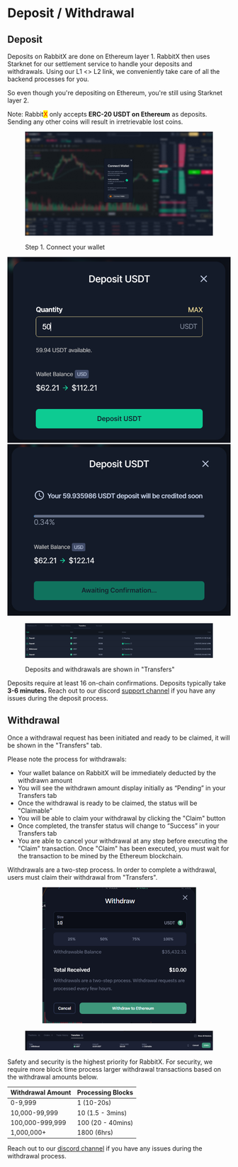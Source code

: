 # Deposit / Withdrawal

## Deposit

Deposits on RabbitX are done on Ethereum layer 1. RabbitX then uses Starknet for our settlement service to handle your deposits and withdrawals. Using our L1 <> L2 link, we conveniently take care of all the backend processes for you.

So even though you're depositing on Ethereum, you're still using Starknet layer 2.

Note: Rabbit<mark style="color:red;">X</mark> only accepts **ERC-20 USDT on Ethereum** as deposits. Sending any other coins will result in irretrievable lost coins.

<figure><img src=".gitbook/assets/image (12).png" alt="Connect your wallet"><figcaption><p>Step 1. Connect your wallet</p></figcaption></figure>

![](<.gitbook/assets/image (17).png>)![](<.gitbook/assets/image (10).png>)

<figure><img src=".gitbook/assets/image (7) (2) (1) (1).png" alt=""><figcaption><p>Deposits and withdrawals are shown in "Transfers"</p></figcaption></figure>

Deposits require at least 16 on-chain confirmations. Deposits typically take **3-6 minutes.** Reach out to our discord [support channel](https://discord.gg/yFHNDe4KDY) if you have any issues during the deposit process.

## Withdrawal

Once a withdrawal request has been initiated and ready to be claimed, it will be shown in the "Transfers" tab.

Please note the process for withdrawals:

* Your wallet balance on RabbitX will be immediately deducted by the withdrawn amount
* You will see the withdrawn amount display initially as “Pending” in your Transfers tab
* Once the withdrawal is ready to be claimed, the status will be "Claimable"
* You will be able to claim your withdrawal by clicking the "Claim" button
* Once completed, the transfer status will change to “Success” in your Transfers tab
* You are able to cancel your withdrawal at any step before executing the "Claim" transaction. Once "Claim" has been executed, you must wait for the transaction to be mined by the Ethereum blockchain.

Withdrawals are a two-step process. In order to complete a withdrawal, users must claim their withdrawal from "Transfers".

<div align="center">

<figure><img src=".gitbook/assets/image.png" alt="" width="347"><figcaption></figcaption></figure>

</div>

<figure><img src=".gitbook/assets/image (3).png" alt=""><figcaption></figcaption></figure>

Safety and security is the highest priority for RabbitX. For security, we require more block time process larger withdrawal transactions based on the withdrawal amounts below.

| Withdrawal Amount | Processing Blocks |
| ----------------- | ----------------- |
| 0-9,999           | 1 (10-20s)        |
| 10,000-99,999     | 10 (1.5 - 3mins)  |
| 100,000-999,999   | 100 (20 - 40mins) |
| 1,000,000+        | 1800 (6hrs)       |

Reach out to our [discord channel](https://discord.com/invite/rabbitx) if you have any issues during the withdrawal process.
